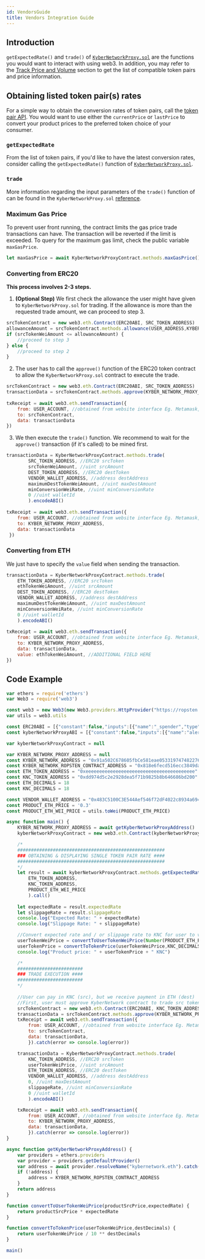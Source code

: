 ```yaml
---
id: VendorsGuide
title: Vendors Integration Guide
---
```

## Introduction
`getExpectedRate()` and `trade()` of [`KyberNetworkProxy.sol`](api-kybernetworkproxy.md) are the functions you would want to interact with using web3. In addition, you may refer to the [Track Price and Volume](guide-trackerapi.md) section to get the list of compatible token pairs and price information.

## Obtaining listed token pair(s) rates
For a simple way to obtain the conversion rates of token pairs, call the [token pair API](guide-trackerapi.md#price-and-volume-information). You would want to use either the `currentPrice` or `lastPrice` to convert your product prices to the preferred token choice of your consumer.

### `getExpectedRate`
From the list of token pairs, if you'd like to have the latest conversion rates, consider calling the `getExpectedRate()` function of [`KyberNetworkProxy.sol`](api-kybernetworkproxy.md#getexpectedrate).
<!--Call this function to obtain the freshest conversion rate of a single token pair. 
| Parameter           | Type    | Description                                   |
| ------------------- |:-------:|:------------------------------------:|
| `src`     | ERC20 | source ERC20 token contract address |
| `dest`    | ERC20 | destination ERC20 token contract address |
| `srcQty`  | uint | wei amount of source ERC20 token |
**Returns:**\
The expected exchange rate and slippage rate. Note that these returned values are in **18 decimals** regardless of the destination token's decimals
```js
let result = await kyberNetworkProxyContract.methods.getExpectedRate(
	ETH_TOKEN_ADDRESS, //ERC20 src
	KNC_TOKEN_ADDRESS,  //ERC20 dest
	PRODUCT_ETH_WEI_PRICE //uint srcQty
	).call()
```-->

### `trade`
More information regarding the input parameters of the `trade()` function of can be found in the `KyberNetworkProxy.sol` [reference](api-kybernetworkproxy.md#trade).
<!--| Parameter           | Type    | Description                                   |
| ------------------- |:-------:|:--------------------------------------------------------------------:|
| `src`               | ERC20   | source ERC20 token contract address                                  |
| `srcAmount`         | uint    | wei amount of source ERC20 token                                     |
| `dest`              | ERC20   | destination ER#### Example
```js
let result = await kyberNetworkProxyContract.methods.getExpectedRate(
	ETH_TOKEN_ADDRESS, //ERC20 src
	KNC_TOKEN_ADDRESS,  //ERC20 dest
	PRODUCT_ETH_WEI_PRICE //uint srcQty
	).call()
```C20 token contract address                             |
| `destAddress`       | address | recipient address for destination ERC20 token                        |
| `maxDestAmount`     | uint    | limit on the amount of destination tokens                            |
| `minConversionRate` | uint    | minimum conversion rate;  trade is canceled if actual rate is lower |
| `walletId`          | address | wallet address to send part of the fees to                           |
**Returns:**\
Amount of actual destination tokens
#### `srcAmount` | `maxDestAmount`
These amounts should be in the source and destination token decimals respectively. For example, if the user wants to swap from / to 10 POWR, which has 6 decimals, it would be `10 * (10 ** 6) = 10000000`
**Note:**<br>`maxDestAmount` should **not** be `0`. Set it to an arbitarily large amount if you want all source tokens to be converted.
#### `minConversionRate`
This rate is independent of the source and destination token decimals. To calculate this rate, take `yourRate * 10**18`. For example, even though ZIL has 12 token decimals, if we want the minimum conversion rate to be `1 ZIL = 0.00017 ETH`, then `minConversionRate = 0.00017 * (10 ** 18)`.
#### `walletId`
If you are part of our [fee sharing program](guide-feesharing.md),  this will be your registered wallet address. Set it as `0` if you are not a participant.-->

### Maximum Gas Price
To prevent user front running, the contract limits the gas price trade transactions can have. The transaction will be reverted if the limit is exceeded. To query for the maximum gas limit, check the public variable `maxGasPrice`.

```js
let maxGasPrice = await KyberNetworkProxyContract.methods.maxGasPrice().call()
```

### Converting from ERC20
**This process involves 2-3 steps.**
1. **(Optional Step)** We first check the allowance the user might have given to `KyberNetworkProxy.sol` for trading. If the allowance is more than the requested trade amount, we can proceed to step 3.
```js
srcTokenContract = new web3.eth.Contract(ERC20ABI, SRC_TOKEN_ADDRESS)
allowanceAmount = srcTokenContract.methods.allowance(USER_ADDRESS,KYBER_NETWORK_PROXY_ADDRESS).call()
if (srcTokenWeiAmount <= allowanceAmount) {
	//proceed to step 3
} else {
	//proceed to step 2
}
```

2. The user has to call the `approve()` function of the ERC20 token contract to allow the `KyberNetworkProxy.sol` contract to execute the trade.
```js
srcTokenContract = new web3.eth.Contract(ERC20ABI, SRC_TOKEN_ADDRESS)
transactionData = srcTokenContract.methods.approve(KYBER_NETWORK_PROXY_ADDRESS,srcTokenWeiPrice).encodeABI()
	
txReceipt = await web3.eth.sendTransaction({
	from: USER_ACCOUNT, //obtained from website interface Eg. Metamask, Ledger etc.
	to: srcTokenContract,
	data: transactionData
})
```

3. We then execute the `trade()` function. We recommend to wait for the `approve()` transaction (if it's called) to be mined first.
```js
transactionData = KyberNetworkProxyContract.methods.trade(
		SRC_TOKEN_ADDRESS, //ERC20 srcToken
		srcTokenWeiAmount, //uint srcAmount
		DEST_TOKEN_ADDRESS, //ERC20 destToken
		VENDOR_WALLET_ADDRESS, //address destAddress
		maximumDestTokenWeiAmount, //uint maxDestAmount
		minConversionWeiRate, //uint minConversionRate
		0 //uint walletId
		).encodeABI()
		
txReceipt = await web3.eth.sendTransaction({
	from: USER_ACCOUNT, //obtained from website interface Eg. Metamask, Ledger etc.
	to: KYBER_NETWORK_PROXY_ADDRESS, 
	data: transactionData
 })
```

### Converting from ETH
We just have to specify the `value` field when sending the transaction.

```js
transactionData = KyberNetworkProxyContract.methods.trade(
	ETH_TOKEN_ADDRESS, //ERC20 srcToken
	ethTokenWeiAmount, //uint srcAmount
	DEST_TOKEN_ADDRESS, //ERC20 destToken
	VENDOR_WALLET_ADDRESS, //address destAddress
	maximumDestTokenWeiAmount, //uint maxDestAmount
	minConversionWeiRate, //uint minConversionRate
	0 //uint walletId
	).encodeABI()
		
txReceipt = await web3.eth.sendTransaction({
	from: USER_ACCOUNT, //obtained from website interface Eg. Metamask, Ledger etc.
	to: KYBER_NETWORK_PROXY_ADDRESS, 
	data: transactionData,
	value: ethTokenWeiAmount, //ADDITIONAL FIELD HERE
})
```

## Code Example
```js
var ethers = require('ethers')
var Web3 = require('web3')

const web3 = new Web3(new Web3.providers.HttpProvider("https://ropsten.infura.io"))
var utils = web3.utils

const ERC20ABI = [{"constant":false,"inputs":[{"name":"_spender","type":"address"},{"name":"_value","type":"uint256"}],"name":"approve","outputs":[{"name":"success","type":"bool"}],"payable":false,"stateMutability":"nonpayable","type":"function"},{"constant":true,"inputs":[],"name":"totalSupply","outputs":[{"name":"supply","type":"uint256"}],"payable":false,"stateMutability":"view","type":"function"},{"constant":false,"inputs":[{"name":"_from","type":"address"},{"name":"_to","type":"address"},{"name":"_value","type":"uint256"}],"name":"transferFrom","outputs":[{"name":"success","type":"bool"}],"payable":false,"stateMutability":"nonpayable","type":"function"},{"constant":true,"inputs":[],"name":"decimals","outputs":[{"name":"digits","type":"uint256"}],"payable":false,"stateMutability":"view","type":"function"},{"constant":true,"inputs":[{"name":"_owner","type":"address"}],"name":"balanceOf","outputs":[{"name":"balance","type":"uint256"}],"payable":false,"stateMutability":"view","type":"function"},{"constant":false,"inputs":[{"name":"_to","type":"address"},{"name":"_value","type":"uint256"}],"name":"transfer","outputs":[{"name":"success","type":"bool"}],"payable":false,"stateMutability":"nonpayable","type":"function"},{"constant":true,"inputs":[{"name":"_owner","type":"address"},{"name":"_spender","type":"address"}],"name":"allowance","outputs":[{"name":"remaining","type":"uint256"}],"payable":false,"stateMutability":"view","type":"function"},{"anonymous":false,"inputs":[{"indexed":true,"name":"_owner","type":"address"},{"indexed":true,"name":"_spender","type":"address"},{"indexed":false,"name":"_value","type":"uint256"}],"name":"Approval","type":"event"}]
const kyberNetworkProxyABI = [{"constant":false,"inputs":[{"name":"alerter","type":"address"}],"name":"removeAlerter","outputs":[],"payable":false,"stateMutability":"nonpayable","type":"function"},{"constant":true,"inputs":[],"name":"enabled","outputs":[{"name":"","type":"bool"}],"payable":false,"stateMutability":"view","type":"function"},{"constant":true,"inputs":[],"name":"pendingAdmin","outputs":[{"name":"","type":"address"}],"payable":false,"stateMutability":"view","type":"function"},{"constant":true,"inputs":[],"name":"getOperators","outputs":[{"name":"","type":"address[]"}],"payable":false,"stateMutability":"view","type":"function"},{"constant":false,"inputs":[{"name":"src","type":"address"},{"name":"srcAmount","type":"uint256"},{"name":"dest","type":"address"},{"name":"destAddress","type":"address"},{"name":"maxDestAmount","type":"uint256"},{"name":"minConversionRate","type":"uint256"},{"name":"walletId","type":"address"},{"name":"hint","type":"bytes"}],"name":"tradeWithHint","outputs":[{"name":"","type":"uint256"}],"payable":true,"stateMutability":"payable","type":"function"},{"constant":false,"inputs":[{"name":"token","type":"address"},{"name":"srcAmount","type":"uint256"},{"name":"minConversionRate","type":"uint256"}],"name":"swapTokenToEther","outputs":[{"name":"","type":"uint256"}],"payable":false,"stateMutability":"nonpayable","type":"function"},{"constant":false,"inputs":[{"name":"token","type":"address"},{"name":"amount","type":"uint256"},{"name":"sendTo","type":"address"}],"name":"withdrawToken","outputs":[],"payable":false,"stateMutability":"nonpayable","type":"function"},{"constant":true,"inputs":[],"name":"maxGasPrice","outputs":[{"name":"","type":"uint256"}],"payable":false,"stateMutability":"view","type":"function"},{"constant":false,"inputs":[{"name":"newAlerter","type":"address"}],"name":"addAlerter","outputs":[],"payable":false,"stateMutability":"nonpayable","type":"function"},{"constant":true,"inputs":[],"name":"kyberNetworkContract","outputs":[{"name":"","type":"address"}],"payable":false,"stateMutability":"view","type":"function"},{"constant":true,"inputs":[{"name":"user","type":"address"}],"name":"getUserCapInWei","outputs":[{"name":"","type":"uint256"}],"payable":false,"stateMutability":"view","type":"function"},{"constant":false,"inputs":[{"name":"src","type":"address"},{"name":"srcAmount","type":"uint256"},{"name":"dest","type":"address"},{"name":"minConversionRate","type":"uint256"}],"name":"swapTokenToToken","outputs":[{"name":"","type":"uint256"}],"payable":false,"stateMutability":"nonpayable","type":"function"},{"constant":false,"inputs":[{"name":"newAdmin","type":"address"}],"name":"transferAdmin","outputs":[],"payable":false,"stateMutability":"nonpayable","type":"function"},{"constant":false,"inputs":[],"name":"claimAdmin","outputs":[],"payable":false,"stateMutability":"nonpayable","type":"function"},{"constant":false,"inputs":[{"name":"token","type":"address"},{"name":"minConversionRate","type":"uint256"}],"name":"swapEtherToToken","outputs":[{"name":"","type":"uint256"}],"payable":true,"stateMutability":"payable","type":"function"},{"constant":false,"inputs":[{"name":"newAdmin","type":"address"}],"name":"transferAdminQuickly","outputs":[],"payable":false,"stateMutability":"nonpayable","type":"function"},{"constant":true,"inputs":[],"name":"getAlerters","outputs":[{"name":"","type":"address[]"}],"payable":false,"stateMutability":"view","type":"function"},{"constant":true,"inputs":[{"name":"src","type":"address"},{"name":"dest","type":"address"},{"name":"srcQty","type":"uint256"}],"name":"getExpectedRate","outputs":[{"name":"expectedRate","type":"uint256"},{"name":"slippageRate","type":"uint256"}],"payable":false,"stateMutability":"view","type":"function"},{"constant":true,"inputs":[{"name":"user","type":"address"},{"name":"token","type":"address"}],"name":"getUserCapInTokenWei","outputs":[{"name":"","type":"uint256"}],"payable":false,"stateMutability":"view","type":"function"},{"constant":false,"inputs":[{"name":"newOperator","type":"address"}],"name":"addOperator","outputs":[],"payable":false,"stateMutability":"nonpayable","type":"function"},{"constant":false,"inputs":[{"name":"_kyberNetworkContract","type":"address"}],"name":"setKyberNetworkContract","outputs":[],"payable":false,"stateMutability":"nonpayable","type":"function"},{"constant":false,"inputs":[{"name":"operator","type":"address"}],"name":"removeOperator","outputs":[],"payable":false,"stateMutability":"nonpayable","type":"function"},{"constant":true,"inputs":[{"name":"field","type":"bytes32"}],"name":"info","outputs":[{"name":"","type":"uint256"}],"payable":false,"stateMutability":"view","type":"function"},{"constant":false,"inputs":[{"name":"src","type":"address"},{"name":"srcAmount","type":"uint256"},{"name":"dest","type":"address"},{"name":"destAddress","type":"address"},{"name":"maxDestAmount","type":"uint256"},{"name":"minConversionRate","type":"uint256"},{"name":"walletId","type":"address"}],"name":"trade","outputs":[{"name":"","type":"uint256"}],"payable":true,"stateMutability":"payable","type":"function"},{"constant":false,"inputs":[{"name":"amount","type":"uint256"},{"name":"sendTo","type":"address"}],"name":"withdrawEther","outputs":[],"payable":false,"stateMutability":"nonpayable","type":"function"},{"constant":true,"inputs":[{"name":"token","type":"address"},{"name":"user","type":"address"}],"name":"getBalance","outputs":[{"name":"","type":"uint256"}],"payable":false,"stateMutability":"view","type":"function"},{"constant":true,"inputs":[],"name":"admin","outputs":[{"name":"","type":"address"}],"payable":false,"stateMutability":"view","type":"function"},{"inputs":[{"name":"_admin","type":"address"}],"payable":false,"stateMutability":"nonpayable","type":"constructor"},{"anonymous":false,"inputs":[{"indexed":true,"name":"trader","type":"address"},{"indexed":false,"name":"src","type":"address"},{"indexed":false,"name":"dest","type":"address"},{"indexed":false,"name":"actualSrcAmount","type":"uint256"},{"indexed":false,"name":"actualDestAmount","type":"uint256"}],"name":"ExecuteTrade","type":"event"},{"anonymous":false,"inputs":[{"indexed":false,"name":"newNetworkContract","type":"address"},{"indexed":false,"name":"oldNetworkContract","type":"address"}],"name":"KyberNetworkSet","type":"event"},{"anonymous":false,"inputs":[{"indexed":false,"name":"token","type":"address"},{"indexed":false,"name":"amount","type":"uint256"},{"indexed":false,"name":"sendTo","type":"address"}],"name":"TokenWithdraw","type":"event"},{"anonymous":false,"inputs":[{"indexed":false,"name":"amount","type":"uint256"},{"indexed":false,"name":"sendTo","type":"address"}],"name":"EtherWithdraw","type":"event"},{"anonymous":false,"inputs":[{"indexed":false,"name":"pendingAdmin","type":"address"}],"name":"TransferAdminPending","type":"event"},{"anonymous":false,"inputs":[{"indexed":false,"name":"newAdmin","type":"address"},{"indexed":false,"name":"previousAdmin","type":"address"}],"name":"AdminClaimed","type":"event"},{"anonymous":false,"inputs":[{"indexed":false,"name":"newAlerter","type":"address"},{"indexed":false,"name":"isAdd","type":"bool"}],"name":"AlerterAdded","type":"event"},{"anonymous":false,"inputs":[{"indexed":false,"name":"newOperator","type":"address"},{"indexed":false,"name":"isAdd","type":"bool"}],"name":"OperatorAdded","type":"event"}]

var kyberNetworkProxyContract = null

var KYBER_NETWORK_PROXY_ADDRESS = null
const KYBER_NETWORK_ADDRESS = "0x91a502C678605fbCe581eae053319747482276b9"
const KYBER_NETWORK_ROPSTEN_CONTRACT_ADDRESS = "0x818e6fecd516ecc3849daf6845e3ec868087b755"
const ETH_TOKEN_ADDRESS = "0xeeeeeeeeeeeeeeeeeeeeeeeeeeeeeeeeeeeeeeee"
const KNC_TOKEN_ADDRESS = "0xdd974d5c2e2928dea5f71b9825b8b646686bd200"
const ETH_DECIMALS = 18
const KNC_DECIMALS = 18

const VENDOR_WALLET_ADDRESS = "0x483C5100C3E544Aef546f72dF4022c8934a6945E"
const PRODUCT_ETH_PRICE = '0.3'
const PRODUCT_ETH_WEI_PRICE = utils.toWei(PRODUCT_ETH_PRICE)

async function main() {
	KYBER_NETWORK_PROXY_ADDRESS = await getKyberNetworkProxyAddress()
	kyberNetworkProxyContract = new web3.eth.Contract(kyberNetworkProxyABI, KYBER_NETWORK_PROXY_ADDRESS)

	/* 
	######################################################
	### OBTAINING & DISPLAYING SINGLE TOKEN PAIR RATE ####
	######################################################
	*/
	let result = await kyberNetworkProxyContract.methods.getExpectedRate(
		ETH_TOKEN_ADDRESS, 
		KNC_TOKEN_ADDRESS, 
		PRODUCT_ETH_WEI_PRICE
		).call()
	
	let expectedRate = result.expectedRate
	let slippageRate = result.slippageRate
	console.log("Expected Rate: " + expectedRate)
	console.log("Slippage Rate: " + slippageRate)

	//Convert expected rate and / or slippage rate to KNC for user to view
	userTokenWeiPrice = convertToUserTokenWeiPrice(Number(PRODUCT_ETH_PRICE), expectedRate)
	userTokenPrice = convertToTokenPrice(userTokenWeiPrice,KNC_DECIMALS)
	console.log("Product price: " + userTokenPrice + " KNC")

	/* 
	########################
	### TRADE EXECUTION ####
	########################
	*/
	
	//User can pay in KNC (src), but we receive payment in ETH (dest)
	//First, user must approve KyberNetwork contract to trade src tokens
	srcTokenContract = new web3.eth.Contract(ERC20ABI, KNC_TOKEN_ADDRESS)
	transactionData = srcTokenContract.methods.approve(KYBER_NETWORK_PROXY_ADDRESS,userTokenWeiPrice).encodeABI()
	txReceipt = await web3.eth.sendTransaction({
        from: USER_ACCOUNT, //obtained from website interface Eg. Metamask, Ledger etc.
        to: srcTokenContract,
        data: transactionData,  
        }).catch(error => console.log(error))

	transactionData = KyberNetworkProxyContract.methods.trade(
		KNC_TOKEN_ADDRESS, //ERC20 srcToken
		userTokenWeiPrice, //uint srcAmount
		ETH_TOKEN_ADDRESS, //ERC20 destToken
		VENDOR_WALLET_ADDRESS, //address destAddress
		0, //uint maxDestAmount
		slippageRate, //uint minConversionRate
		0 //uint walletId
		).encodeABI()

	txReceipt = await web3.eth.sendTransaction({
        from: USER_ACCOUNT, //obtained from website interface Eg. Metamask, Ledger etc.
        to: KYBER_NETWORK_PROXY_ADDRESS, 
        data: transactionData, 
        }).catch(error => console.log(error))
}	

async function getKyberNetworkProxyAddress() {
	var providers = ethers.providers
	var provider = providers.getDefaultProvider()
	var address = await provider.resolveName("kybernetwork.eth").catch(error => console.log(error))
	if (!address) {
		address = KYBER_NETWORK_ROPSTEN_CONTRACT_ADDRESS
	}
	return address
}

function convertToUserTokenWeiPrice(productSrcPrice,expectedRate) {
	return productSrcPrice * expectedRate
}

function convertToTokenPrice(userTokenWeiPrice,destDecimals) {
	return userTokenWeiPrice / 10 ** destDecimals
}

main()
```

